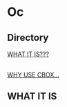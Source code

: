# Oc
## Directory
[WHAT IT IS???](#whatitis)
<Br></Br>




[WHY USE CBOX...](#whyusecbox)
## WHAT IT IS

